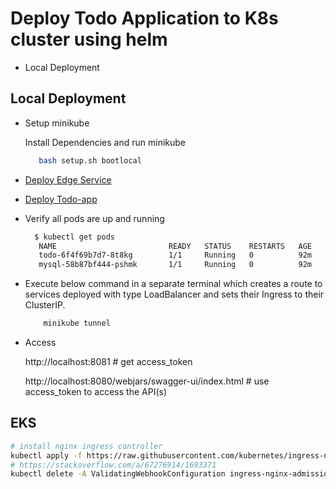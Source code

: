 # Deploy Todo Application to K8s cluster using helm

- Local Deployment

## Local Deployment ##

- Setup minikube

   Install  Dependencies and run minikube

    ```bash
       bash setup.sh bootlocal  
    ```
  
- [Deploy Edge Service](../helm-charts/edge-service/README.md#Installing%20the%20Chart)

- [Deploy Todo-app](../helm-charts/todo/README.md#Installing%20the%20Chart)  

- Verify all pods are up and running
 
   ```bash
     $ kubectl get pods
      NAME                         READY   STATUS    RESTARTS   AGE
      todo-6f4f69b7d7-8t8kg        1/1     Running   0          92m
      mysql-58b87bf444-pshmk       1/1     Running   0          92m

   ```

- Execute below command in a separate terminal which creates a route to services deployed with type LoadBalancer and sets their Ingress to their ClusterIP.

   ```bash
       minikube tunnel
   ```

- Access

  http://localhost:8081  # get access_token

  http://localhost:8080/webjars/swagger-ui/index.html # use access_token to access the API(s)

## EKS ##
```bash
# install nginx ingress controller
kubectl apply -f https://raw.githubusercontent.com/kubernetes/ingress-nginx/controller-v1.1.3/deploy/static/provider/aws/deploy.yaml
# https://stackoverflow.com/a/67276914/1693371
kubectl delete -A ValidatingWebhookConfiguration ingress-nginx-admission
```
